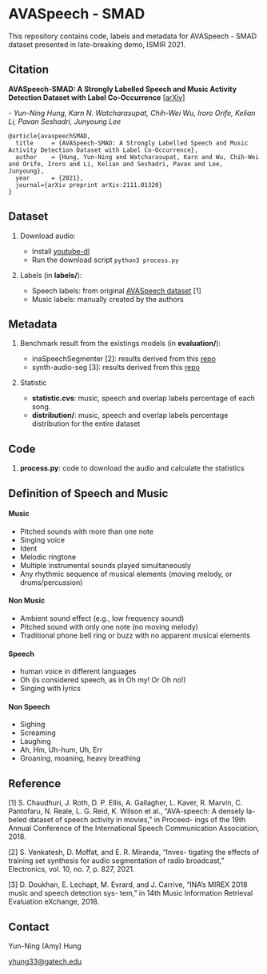 # AVASpeech - SMAD

This repository contains code, labels and metadata for AVASpeech - SMAD dataset presented in late-breaking demo, ISMIR 2021. 

## Citation

**AVASpeech-SMAD: A Strongly Labelled Speech and Music Activity Detection Dataset with Label Co-Occurrence** [[arXiv]](https://arxiv.org/pdf/2111.01320.pdf)

*- Yun-Ning Hung, Karn N. Watcharasupat, Chih-Wei Wu, Iroro Orife, Kelian Li, Pavan Seshadri, Junyoung Lee*

    @article{avaspeechSMAD,
      title     = {AVASpeech-SMAD: A Strongly Labelled Speech and Music Activity Detection Dataset with Label Co-Occurrence},
      author    = {Hung, Yun-Ning and Watcharasupat, Karn and Wu, Chih-Wei and Orife, Iroro and Li, Kelian and Seshadri, Pavan and Lee, Junyoung},
      year      = {2021},
      journal={arXiv preprint arXiv:2111.01320}
    }
    
## Dataset

1. Download audio:
    - Install [youtube-dl](https://github.com/ytdl-org/youtube-dl)
    - Run the download script ```python3 process.py```

2. Labels (in **labels/**):
    - Speech labels: from original [AVASpeech dataset](https://research.google.com/ava/download.html#ava_speech_download) [1]
    - Music labels: manually created by the authors
    
## Metadata

1. Benchmark result from the existings models (in **evaluation/**):
    - inaSpeechSegmenter [2]: results derived from this [repo](https://github.com/ina-foss/inaSpeechSegmenter)
    - synth-audio-seg [3]: results derived from this [repo](https://github.com/satvik-venkatesh/train-synth-audio-seg)

2. Statistic
    - **statistic.cvs**: music, speech and overlap labels percentage of each song.
    - **distribution/**: music, speech and overlap labels percentage distribution for the entire dataset 
    
## Code

1. **process.py**: code to download the audio and calculate the statistics

## Definition of Speech and Music
#### Music
- Pitched sounds with more than one note
- Singing voice
- Ident
- Melodic ringtone
- Multiple instrumental sounds played simultaneously
- Any rhythmic sequence of musical elements (moving melody, or drums/percussion)
#### Non Music
- Ambient sound effect (e.g., low frequency sound)
- Pitched sound with only one note (no moving melody)
- Traditional phone bell ring or buzz with no apparent musical elements
#### Speech
- human voice in different languages
- Oh (is considered speech, as in Oh my! Or Oh no!)
- Singing with lyrics
#### Non Speech
- Sighing
- Screaming
- Laughing
- Ah, Hm, Uh-hum, Uh, Err
- Groaning, moaning, heavy breathing


## Reference

[1] S. Chaudhuri, J. Roth, D. P. Ellis, A. Gallagher, L. Kaver, R. Marvin, C. Pantofaru, N. Reale, L. G. Reid, K. Wilson et al., “AVA-speech: A densely la- beled dataset of speech activity in movies,” in Proceed- ings of the 19th Annual Conference of the International Speech Communication Association, 2018.

[2] S. Venkatesh, D. Moffat, and E. R. Miranda, “Inves- tigating the effects of training set synthesis for audio segmentation of radio broadcast,” Electronics, vol. 10, no. 7, p. 827, 2021.

[3] D. Doukhan, E. Lechapt, M. Evrard, and J. Carrive, “INA’s MIREX 2018 music and speech detection sys- tem,” in 14th Music Information Retrieval Evaluation eXchange, 2018.

## Contact

Yun-Ning (Amy) Hung

[yhung33@gatech.edu](mailto:yhung33@gatech.edu)

